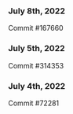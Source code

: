 ### July 8th, 2022

Commit #167660

### July 5th, 2022

Commit #314353


### July 4th, 2022

Commit #72281
